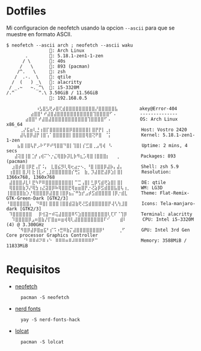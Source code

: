 # Dotfiles

Mi configuracion de neofetch usando la opcion `--ascii` para que se muestre en formato ASCII.

    $ neofetch --ascii arch ; neofetch --ascii waku 
                    : Arch Linux
           .		: 5.18.1-zen1-1-zen
          / \		: 40s
         /   \      : 893 (pacman)
        /^.   \     : zsh
       /  .-.  \    : qtile
      /  (   ) _\   : alacritty
     / _.~   ~._^\	: i5-3320M
    /.^         ^.\ 3.50GiB / 11.56GiB
                    : 192.168.0.5

               ⠰⣣⣿⣣⢟⡴⣿⢏⣾⣿⣿⣿⣿⣿⣿⣿⣿⣿⡜⣿⣿⣿⣿⣿⣧        akey@Error-404
             ⣴⣿⣿⠃⠞⣼⣿⣼⣿⣿⣿⣿⣿⣿⣿⣿⣿⣿⣿⢹⣿⣿⣿⣿⠋⠠         --------------
           ⣴⣿⣿⠃⠞⣼⣿⣼⣿⣿⣿⣿⣿⣿⣿⣿⣿⣿⣿⢹⣿⣿⣿⣿⠋⠠           OS: Arch Linux x86_64
         ⢀⡜⣯⣶⢇⣘⢰⣿⡏⣿⣿⣿⣿⣿⣿⡿⣿⣿⣿⣿⣿⡇⣿⡟⡟⡇⢀⡆           Host: Vostro 2420
         ⣼⢧⣿⡿⣼⡟⢸⣿⢡⠁⣿⣿⣿⣿⣿⡇⣿⣿⣿⣿⢿⣿⢝⠟⣿⠀⠈⡅           Kernel: 5.18.1-zen1-1-zen
        ⣦⣿⢸⣿⢧⡟⡠⠗⠋⠟⠞⢻⣿⣿⠙⣿⡇⢹⣿⡇⡎⣋⣿⢀⣠⢻⢾⠀⠣           Uptime: 2 mins, 4 secs
       ⣼⢽⣿⢸⣿⢈⡞⢠⢾⠍⠑⡐⣌⢿⣿⡷⡽⣇⡷⠻⣆⡡⢿⣿⢸⣿⣿⣿⡆⠀⠀⢀        Packages: 893 (pacman)
      ⣰⣿⡾⣿⢸⡿⣟⢠⡏⠨⡄⠀⣇⣿⣮⡻⢇⢿⢖⣴⡒⠢⡀⠘⣿⢸⣿⣿⡿⣼⡷⡄⣼⡄⠀⠀⠀   Shell: zsh 5.9
     ⢰⣿⣿⡇⣿⡸⡇⣗⢸⣇⠔⢀⣸⣿⣿⣿⣿⣿⣿⡎⢛⡅⠀⣷⡀⡹⣼⣿⣟⣼⡿⣱⡇⣿⡇⠀⠀⠀   Resolution: 1366x768, 1360x768
     ⣼⣿⣿⣿⡼⣇⠇⣟⠳⠟⠿⣿⣿⣿⣿⣿⣿⣿⣿⡇⠉⣉⢠⣿⡇⣃⡿⢫⣾⢟⣵⣿⡇⣿⡇⠀⠀⠀   DE: qtile
     ⢿⣿⣿⣿⣷⡹⡜⢿⣳⢰⣜⣽⣿⡿⠷⢿⣿⣿⣟⢿⣶⣶⣿⡟⡐⢜⣵⡿⣫⣾⣿⣿⣧⣿⢧⢰⡀    WM: LG3D
    ⢸⣿⣿⣿⣿⣷⡱⡘⢿⣿⣿⣿⡿⣼⣿⣿⢸⣿⡿⣦⡌⠛⣳⡞⣠⡾⣫⣾⣿⣿⣿⣿⢸⡿⡐⣾⣇     Theme: Flat-Remix-GTK-Green-Dark [GTK2/3]
    ⠘⣿⣿⣿⣿⣿⣿⡄⠀⠙⠿⣿⡇⣿⣿⣿⢸⣿⣿⣾⣽⣷⢟⢜⣫⣾⣿⣿⣿⣿⣿⡟⢼⢣⢳⣸⣿⠀    Icons: Tela-manjaro-dark [GTK2/3]
     ⠹⣿⣿⣿⣿⣿⣿⠀⠀⡿⢺⣽⠒⠾⢭⣼⣿⣿⣿⠿⠫⣱⣿⣿⣿⣿⣿⣿⣿⣿⢇⢏⠏⠈⢹⡿⠀    Terminal: alacritty
      ⠹⣿⣿⣿⣿⡿⣠⠶⣿⣷⡜⡏⣿⣶⠶⣶⢾⢿⢇⣼⣿⣿⣿⣿⣿⣿⣿⣿⠏⠊⠀⠀⠀⣾⠇      CPU: Intel i5-3320M (4) @ 3.300GHz
        ⠈⠻⣿⡿⣼⡿⣿⣶⣯⠃⡎⠩⠰⣛⠿⣷⡍⣼⣿⣿⣿⣿⣿⣿⣿⡿⠃⠀⠀⠀⠀⢀⠋      GPU: Intel 3rd Gen Core processor Graphics Controller
          ⠈⠃⠿⠿⠾⠝⠿⠰⠑⠀⠿⠿⠿⠶⠿⠼⠿⠿⠿⠿⠿⠟⠉                Memory: 3588MiB / 11833MiB

# Requisitos

- [neofetch](https://github.com/dylanaraps/neofetch)

        pacman -S neofetch

- [nerd fonts](https://github.com/ryanoasis/nerd-fonts)

        yay -S nerd-fonts-hack

- [lolcat](https://github.com/busyloop/lolcat)

        pacman -S lolcat